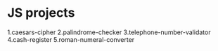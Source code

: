# JS projects
1.caesars-cipher
2.palindrome-checker
3.telephone-number-validator
4.cash-register
5.roman-numeral-converter
